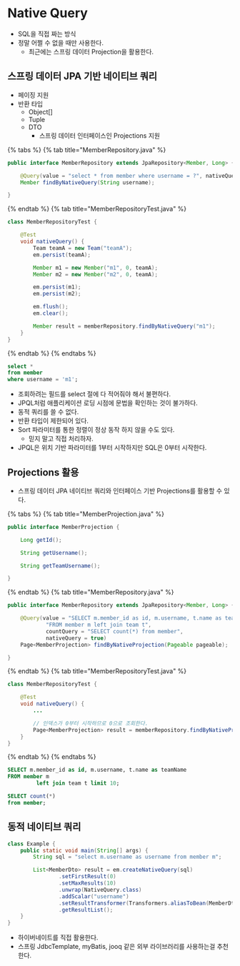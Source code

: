 # Native Query

- SQL을 직접 짜는 방식
- 정말 어쩔 수 없을 때만 사용한다.
    - 최근에는 스프링 데이터 Projection을 활용한다.

## 스프링 데이터 JPA 기반 네이티브 쿼리

- 페이징 지원
- 반환 타입
    - Object[]
    - Tuple
    - DTO
        - 스프링 데이터 인터페이스인 Projections 지원

{% tabs %} {% tab title="MemberRepository.java" %}

```java
public interface MemberRepository extends JpaRepository<Member, Long> {

    @Query(value = "select * from member where username = ?", nativeQuery = true)
    Member findByNativeQuery(String username);

}
```

{% endtab %} {% tab title="MemberRepositoryTest.java" %}

```java
class MemberRepositoryTest {

    @Test
    void nativeQuery() {
        Team teamA = new Team("teamA");
        em.persist(teamA);

        Member m1 = new Member("m1", 0, teamA);
        Member m2 = new Member("m2", 0, teamA);

        em.persist(m1);
        em.persist(m2);

        em.flush();
        em.clear();

        Member result = memberRepository.findByNativeQuery("m1");
    }
}
```

{% endtab %} {% endtabs %}

```sql
select *
from member
where username = 'm1';
```

- 조회하려는 필드를 select 절에 다 적어줘야 해서 불편하다.
- JPQL처럼 애플리케이션 로딩 시점에 문법을 확인하는 것이 불가하다.
- 동적 쿼리를 쓸 수 없다.
- 반환 타입이 제한되어 있다.
- Sort 파라미터를 통한 정렬이 정상 동작 하지 않을 수도 있다.
    - 믿지 말고 직접 처리하자.
- JPQL은 위치 기반 파라미터를 1부터 시작하지만 SQL은 0부터 시작한다.

## Projections 활용

- 스프링 데이터 JPA 네이티브 쿼리와 인터페이스 기반 Projections를 활용할 수 있다.

{% tabs %} {% tab title="MemberProjection.java" %}

```java
public interface MemberProjection {

    Long getId();

    String getUsername();

    String getTeamUsername();

}

```

{% endtab %} {% tab title="MemberRepository.java" %}

```java
public interface MemberRepository extends JpaRepository<Member, Long> {

    @Query(value = "SELECT m.member_id as id, m.username, t.name as teamName " +
            "FROM member m left join team t",
            countQuery = "SELECT count(*) from member",
            nativeQuery = true)
    Page<MemberProjection> findByNativeProjection(Pageable pageable);

}
```

{% endtab %} {% tab title="MemberRepositoryTest.java" %}

```java
class MemberRepositoryTest {

    @Test
    void nativeQuery() {
        ...

        // 인덱스가 0부터 시작하므로 0으로 조회한다.
        Page<MemberProjection> result = memberRepository.findByNativeProjection(PageRequest.of(0, 10));
    }
}
```

{% endtab %} {% endtabs %}

```sql
SELECT m.member_id as id, m.username, t.name as teamName
FROM member m
         left join team t limit 10;

SELECT count(*)
from member;
```

## 동적 네이티브 쿼리

```java
class Example {
    public static void main(String[] args) {
        String sql = "select m.username as username from member m";

        List<MemberDto> result = em.createNativeQuery(sql)
                .setFirstResult(0)
                .setMaxResults(10)
                .unwrap(NativeQuery.class)
                .addScalar("username")
                .setResultTransformer(Transformers.aliasToBean(MemberDto.class))
                .getResultList();
    }
}
```

- 하이버네이트를 직접 활용한다.
- 스프링 JdbcTemplate, myBatis, jooq 같은 외부 라이브러리를 사용하는걸 추천한다.

